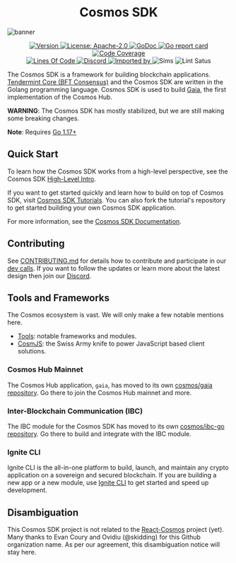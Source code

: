 <!--
parent:
  order: false
-->

<div align="center">
  <h1> Cosmos SDK </h1>
</div>

![banner](docs/cosmos-sdk-image.jpg)

<div align="center">
  <a href="https://github.com/cosmos/cosmos-sdk/releases/latest">
    <img alt="Version" src="https://img.shields.io/github/tag/cosmos/cosmos-sdk.svg" />
  </a>
  <a href="https://github.com/cosmos/cosmos-sdk/blob/master/LICENSE">
    <img alt="License: Apache-2.0" src="https://img.shields.io/github/license/cosmos/cosmos-sdk.svg" />
  </a>
  <a href="https://pkg.go.dev/github.com/cosmos/cosmos-sdk?tab=doc">
    <img alt="GoDoc" src="https://godoc.org/github.com/cosmos/cosmos-sdk?status.svg" />
  </a>
  <a href="https://goreportcard.com/report/github.com/cosmos/cosmos-sdk">
    <img alt="Go report card" src="https://goreportcard.com/badge/github.com/cosmos/cosmos-sdk" />
  </a>
  <a href="https://codecov.io/gh/cosmos/cosmos-sdk">
    <img alt="Code Coverage" src="https://codecov.io/gh/cosmos/cosmos-sdk/branch/master/graph/badge.svg" />
  </a>
</div>
<div align="center">
  <a href="https://github.com/cosmos/cosmos-sdk">
    <img alt="Lines Of Code" src="https://tokei.rs/b1/github/cosmos/cosmos-sdk" />
  </a>
  <a href="https://discord.gg/AzefAFd">
    <img alt="Discord" src="https://img.shields.io/discord/669268347736686612.svg" />
  </a>
  <a href="https://sourcegraph.com/github.com/cosmos/cosmos-sdk?badge">
    <img alt="Imported by" src="https://sourcegraph.com/github.com/cosmos/cosmos-sdk/-/badge.svg" />
  </a>
    <img alt="Sims" src="https://github.com/cosmos/cosmos-sdk/workflows/Sims/badge.svg" />
    <img alt="Lint Satus" src="https://github.com/cosmos/cosmos-sdk/workflows/Lint/badge.svg" />
</div>

The Cosmos SDK is a framework for building blockchain applications. [Tendermint Core (BFT Consensus)](https://github.com/tendermint/tendermint) and the Cosmos SDK are written in the Golang programming language. Cosmos SDK is used to build [Gaia](https://github.com/cosmos/gaia), the first implementation of the Cosmos Hub.

**WARNING**: The Cosmos SDK has mostly stabilized, but we are still making some
breaking changes.

**Note**: Requires [Go 1.17+](https://golang.org/dl/)

## Quick Start

To learn how the Cosmos SDK works from a high-level perspective, see the Cosmos SDK [High-Level Intro](./docs/intro/overview.md).

If you want to get started quickly and learn how to build on top of Cosmos SDK, visit [Cosmos SDK Tutorials](https://tutorials.cosmos.network). You can also fork the tutorial's repository to get started building your own Cosmos SDK application.

For more information, see the [Cosmos SDK Documentation](./docs/).

## Contributing

See [CONTRIBUTING.md](./CONTRIBUTING.md) for details how to contribute and participate in our [dev calls](./CONTRIBUTING.md#teams-dev-calls).
If you want to follow the updates or learn more about the latest design then join our [Discord](https://discord.com/invite/cosmosnetwork).

## Tools and Frameworks

The Cosmos ecosystem is vast. We will only make a few notable mentions here.

+ [Tools](https://v1.cosmos.network/tools): notable frameworks and modules.
+ [CosmJS](https://github.com/cosmos/cosmjs): the Swiss Army knife to power JavaScript based client solutions.

### Cosmos Hub Mainnet

The Cosmos Hub application, `gaia`, has moved to its own [cosmos/gaia repository](https://github.com/cosmos/gaia). Go there to join the Cosmos Hub mainnet and more.

### Inter-Blockchain Communication (IBC)

The IBC module for the Cosmos SDK has moved to its own [cosmos/ibc-go repository](https://github.com/cosmos/ibc-go). Go there to build and integrate with the IBC module.

### Ignite CLI

Ignite CLI is the all-in-one platform to build, launch, and maintain any crypto application on a sovereign and secured blockchain. If you are building a new app or a new module, use [Ignite CLI](https://github.com/ignite-hq/cli) to get started and speed up development.

## Disambiguation

This Cosmos SDK project is not related to the [React-Cosmos](https://github.com/react-cosmos/react-cosmos) project (yet). Many thanks to Evan Coury and Ovidiu (@skidding) for this Github organization name. As per our agreement, this disambiguation notice will stay here.
